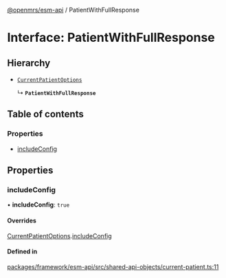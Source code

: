 [@openmrs/esm-api](../API.md) / PatientWithFullResponse

# Interface: PatientWithFullResponse

## Hierarchy

- [`CurrentPatientOptions`](CurrentPatientOptions.md)

  ↳ **`PatientWithFullResponse`**

## Table of contents

### Properties

- [includeConfig](PatientWithFullResponse.md#includeconfig)

## Properties

### includeConfig

• **includeConfig**: ``true``

#### Overrides

[CurrentPatientOptions](CurrentPatientOptions.md).[includeConfig](CurrentPatientOptions.md#includeconfig)

#### Defined in

[packages/framework/esm-api/src/shared-api-objects/current-patient.ts:11](https://github.com/openmrs/openmrs-esm-core/blob/master/packages/framework/esm-api/src/shared-api-objects/current-patient.ts#L11)
